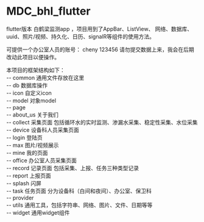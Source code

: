 # MDC_bhl_flutter
flutter版本 白鹤梁监测app ，项目用到了AppBar、ListView、 网络、数据库、uuid、照片/视频、持久化、日历、signalR等组件的使用方法。

可提供一个办公室人员的账号： cheny 123456 请勿提交数据上来，我会在后期改动此项目以便操作。

本项目的框架结构如下：<br>
 -- common 通用文件存放在这里<br>
 -- db 数据库操作<br>
 -- icon 自定义icon<br>
 -- model 对象model<br>
 -- page<br>
    -- about_us 关于我们  <br>
    -- collect 采集页面 包括循环水的实时监测、渗漏水采集、稳定性采集、水位采集  <br>
    -- device 设备科人员采集页面<br>
    -- login 登陆页<br>
    -- max 图片/视频展示<br>
    -- mine 我的页面<br>
    -- office 办公室人员采集页面<br>
    -- record 记录页面 包括采集、上报、任务三种类型记录<br>
    -- report 上报页面<br>
    -- splash 闪屏<br>
    -- task 任务页面 分为设备科（白间和夜间）、办公室、保卫科<br>
  -- provider <br>
  -- utils 通用工具，包括字符串、网络、图片、文件、日期等等<br>
  -- widget  通用widget组件<br>

